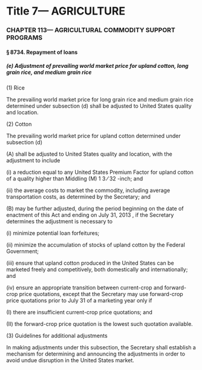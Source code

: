 
# Title 7— AGRICULTURE
### CHAPTER 113— AGRICULTURAL COMMODITY SUPPORT PROGRAMS
#### § 8734. Repayment of loans
##### (e) Adjustment of prevailing world market price for upland cotton, long grain rice, and medium grain rice

(1) Rice

The prevailing world market price for long grain rice and medium grain rice determined under subsection (d) shall be adjusted to United States quality and location.

(2) Cotton

The prevailing world market price for upland cotton determined under subsection (d)

(A) shall be adjusted to United States quality and location, with the adjustment to include

(i) a reduction equal to any United States Premium Factor for upland cotton of a quality higher than Middling (M) 1 3 ⁄ 32 -inch; and

(ii) the average costs to market the commodity, including average transportation costs, as determined by the Secretary; and

(B) may be further adjusted, during the period beginning on the date of enactment of this Act and ending on July 31, 2013 , if the Secretary determines the adjustment is necessary to

(i) minimize potential loan forfeitures;

(ii) minimize the accumulation of stocks of upland cotton by the Federal Government;

(iii) ensure that upland cotton produced in the United States can be marketed freely and competitively, both domestically and internationally; and

(iv) ensure an appropriate transition between current-crop and forward-crop price quotations, except that the Secretary may use forward-crop price quotations prior to July 31 of a marketing year only if

(I) there are insufficient current-crop price quotations; and

(II) the forward-crop price quotation is the lowest such quotation available.

(3) Guidelines for additional adjustments

In making adjustments under this subsection, the Secretary shall establish a mechanism for determining and announcing the adjustments in order to avoid undue disruption in the United States market.
